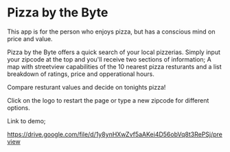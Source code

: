 # Pizza by the Byte

This app is for the person who enjoys pizza, but has a conscious mind on price and value.

Pizza by the Byte offers a quick search of your local pizzerias. 
Simply input your zipcode at the top and you'll receive two sections of information;
A map with streetview capabilities of the 10 nearest pizza resturants and a list breakdown of ratings, price and opperational hours.

Compare resturant values and decide on tonights pizza!

Click on the logo to restart the page or type a new zipcode for different options.

Link to demo;

https://drive.google.com/file/d/1y8ynHXwZvf5aAKei4D56obVq8t3RePSj/preview
